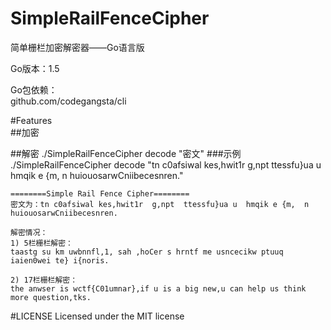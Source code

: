 # SimpleRailFenceCipher
简单栅栏加密解密器——Go语言版

Go版本：1.5  

Go包依赖：  
github.com/codegangsta/cli

#Features  
##加密

##解密
./SimpleRailFenceCipher decode "密文"
###示例
    ./SimpleRailFenceCipher decode "tn c0afsiwal kes,hwit1r  g,npt  ttessfu}ua u  hmqik e {m,  n huiouosarwCniibecesnren."

	========Simple Rail Fence Cipher========
	密文为：tn c0afsiwal kes,hwit1r  g,npt  ttessfu}ua u  hmqik e {m,  n huiouosarwCniibecesnren.
	
	解密情况：
	1) 5栏栅栏解密：
	taastg su km uwbnnfl,1, sah ,hoCer s hrntf me usncecikw ptuuq  iaien0wei te} i{noris.
	
	2) 17栏栅栏解密：
	the anwser is wctf{C01umnar},if u is a big new,u can help us think more question,tks.

#LICENSE
Licensed under the MIT license
